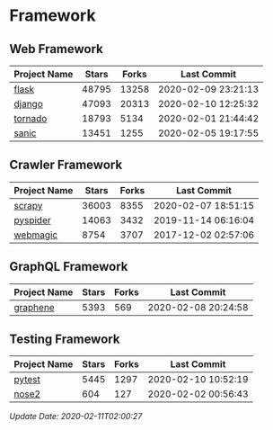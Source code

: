 # Framework

## Web Framework

| Project Name | Stars | Forks | Last Commit |
| ------------ | ----- | ----- | ----------- |
| [flask](https://github.com/pallets/flask) | 48795 | 13258 | 2020-02-09 23:21:13 |
| [django](https://github.com/django/django) | 47093 | 20313 | 2020-02-10 12:25:32 |
| [tornado](https://github.com/tornadoweb/tornado) | 18793 | 5134 | 2020-02-01 21:44:42 |
| [sanic](https://github.com/huge-success/sanic) | 13451 | 1255 | 2020-02-05 19:17:55 |

## Crawler Framework

| Project Name | Stars | Forks | Last Commit |
| ------------ | ----- | ----- | ----------- |
| [scrapy](https://github.com/scrapy/scrapy) | 36003 | 8355 | 2020-02-07 18:51:15 |
| [pyspider](https://github.com/binux/pyspider) | 14063 | 3432 | 2019-11-14 06:16:04 |
| [webmagic](https://github.com/code4craft/webmagic) | 8754 | 3707 | 2017-12-02 02:57:06 |

## GraphQL Framework

| Project Name | Stars | Forks | Last Commit |
| ------------ | ----- | ----- | ----------- |
| [graphene](https://github.com/graphql-python/graphene) | 5393 | 569 | 2020-02-08 20:24:58 |

## Testing Framework

| Project Name | Stars | Forks | Last Commit |
| ------------ | ----- | ----- | ----------- |
| [pytest](https://github.com/pytest-dev/pytest) | 5445 | 1297 | 2020-02-10 10:52:19 |
| [nose2](https://github.com/nose-devs/nose2) | 604 | 127 | 2020-02-02 00:56:43 |

*Update Date: 2020-02-11T02:00:27*